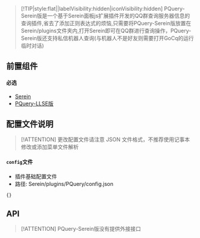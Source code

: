 > [!TIP|style:flat||labelVisibility:hidden|iconVisibility:hidden] PQuery-Serein版是一个基于Serein面板js扩展插件开发的QQ群查询服务器信息的查询插件,省去了添加正则表达式的烦恼,只需要将PQuery-Serein版放置在Serein/plugins文件夹内,打开Serein即可在QQ群进行查询操作，PQuery-Serein版还支持私信机器人查询(与机器人不是好友则需要打开GoCq的运行临时对话)
## 前置组件
#### 必选
- [Serein](https://serein.cc/)
- [PQuery-LLSE版](https://www.minebbs.com/resources/pquery.4021/)

## 配置文件说明

> [!ATTENTION] 更改配置文件请注意 JSON 文件格式，不推荐使用记事本修改或添加菜单文件解析

#### `config`文件

- 插件基础配置文件
- 路径: Serein/plugins/PQuery/config.json
```js
{}
```

## API

> [!ATTENTION] PQuery-Serein版没有提供外接接口